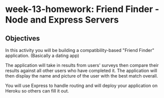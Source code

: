 # week-13-homework: Friend Finder - Node and Express Servers
## Objectives

In this activity you will be building a compatibility-based "Friend Finder" application. (Basically a dating app)

The application will take in results from users' surveys then compare their results against all other users who have completed it. The application will then display the name and picture of the user with the best match overall.

You will use Express to handle routing and will deploy your application on Heroku so others can fill it out.
